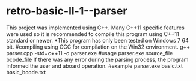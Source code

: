 # retro-basic-ll-1--parser
This project was implemented using C++.
Many C++11 specific features were used so it is recommended to compile this program using C++11 standard or newer.
*This program has only been tested on Windows 7 64 bit.
#compiling
using GCC for compilation on the Win32 environment.
g++ parser.cpp -std=c++11 -o parser.exe
#usage
parser.exe source_file bcode_file
If there was any error during the parsing process, the program informed the user and aboard operation.
#example
parser.exe basic.txt basic_bcode.txt